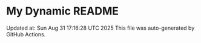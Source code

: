 # My Dynamic README
Updated at: Sun Aug 31 17:16:28 UTC 2025
This file was auto-generated by GitHub Actions.
